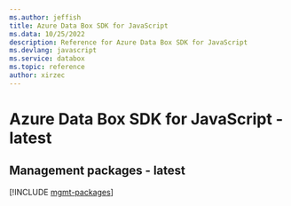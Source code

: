 ```yaml
---
ms.author: jeffish
title: Azure Data Box SDK for JavaScript
ms.data: 10/25/2022
description: Reference for Azure Data Box SDK for JavaScript
ms.devlang: javascript
ms.service: databox
ms.topic: reference
author: xirzec
---
```

# Azure Data Box SDK for JavaScript - latest

## Management packages - latest
[!INCLUDE [mgmt-packages](data-box-mgmt-index.md)]